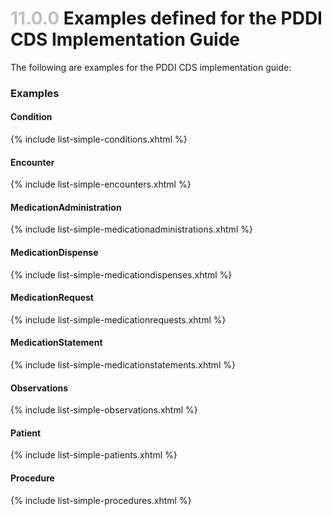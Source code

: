 
# <span style="color:silver"> 11.0.0 </span> Examples defined for the PDDI CDS Implementation Guide


The following are examples for the PDDI CDS implementation guide:

### Examples

#### Condition

{% include list-simple-conditions.xhtml %} 

#### Encounter

{% include list-simple-encounters.xhtml %} 

#### MedicationAdministration

{% include list-simple-medicationadministrations.xhtml %} 

#### MedicationDispense

{% include list-simple-medicationdispenses.xhtml %} 

#### MedicationRequest

{% include list-simple-medicationrequests.xhtml %} 

#### MedicationStatement

{% include list-simple-medicationstatements.xhtml %} 

#### Observations

{% include list-simple-observations.xhtml %}

#### Patient

{% include list-simple-patients.xhtml %} 

#### Procedure

{% include list-simple-procedures.xhtml %} 

<p/><p/>
